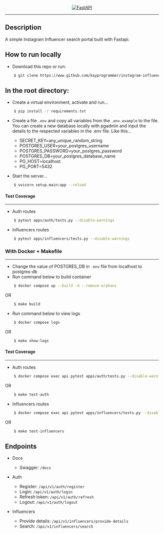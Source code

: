 <p align="center">
  <a href="https://fastapi.tiangolo.com"><img src="https://fastapi.tiangolo.com/img/logo-margin/logo-teal.png" alt="FastAPI"></a>
</p>

---

## Description

A simple Instagram Influencer search portal built with Fastapi.

## How to run locally

* Download this repo or run: 
```bash
    $ git clone https://www.github.com/kayprogrammer/instagram-influencers/
```

In the root directory:
---
- Create a virtual environment, activate and run...
```bash
    $ pip install -r requirements.txt
```
- Create a file `.env` and copy all variables from the `.env.example` to the file.
    You can create a new database locally with pgadmin and input the details to the respected variables in the .env file. Like this...

    * SECRET_KEY=any_unique_random_string
    * POSTGRES_USER=your_postgres_username
    * POSTGRES_PASSWORD=your_postgres_password
    * POSTGRES_DB=your_postgres_database_name
    * PG_HOST=localhost
    * PG_PORT=5432

- Start the server... 
```bash
    $ uvicorn setup.main:app --reload
```

#### Test Coverage
---
- Auth routes 
```bash
    $ pytest apps/auth/tests.py --disable-warnings
```
- Influencers routes 
```bash
    $ pytest apps/influencers/tests.py --disable-warnings
```

### With Docker + Makefile
---
- Change the value of POSTGRES_DB in `.env` file from localhost to postgres-db
- Run command below to build container
```bash
    $ docker compose up --build -d --remove-orphans
``` 
OR 
```bash
    $ make build
```
- Run command below to view logs 
```bash
    $ docker compose logs
``` 
OR 
```bash
    $ make show-logs
```

#### Test Coverage
---
- Auth routes
```bash
    $ docker compose exec api pytest apps/auth/tests.py --disable-warnings
```
OR
```bash
    $ make test-auth
```

- Influencers routes
```bash
    $ docker compose exec api pytest apps/influencers/tests.py --disable-warnings
```
OR
```bash
    $ make test-influencers
```

## Endpoints

- Docs
    * Swagger: `/docs` 
- Auth 
    * Register: `/api/v1/auth/register`
    * Login: `/api/v1/auth/login`
    * Refresh token: `/api/v1/auth/refresh`
    * Logout: `/api/v1/auth/logout`

- Influencers
    * Provide details: `/api/v1/influencers/provide-details`
    * Search: `/api/v1/influencers/search`
